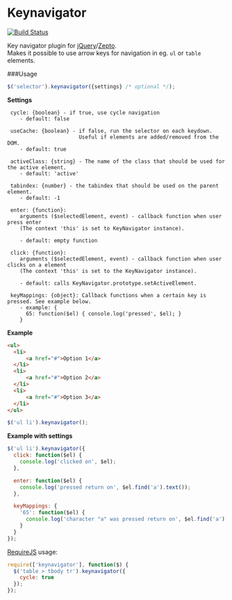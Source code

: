 Keynavigator
======

[![Build Status](https://travis-ci.org/nekman/keynavigator.png?branch=master)](https://travis-ci.org/nekman/keynavigator)

Key navigator plugin for <a href="http://jquery.com">jQuery</a>/<a href="http://zeptojs.com">Zepto</a>.
<br/>
Makes it possible to use arrow keys for navigation in eg. `ul` or `table` elements.

###Usage
```javascript
$('selector').keynavigator({settings} /* optional */);
```

<strong>Settings</strong>

```
 cycle: {boolean} - if true, use cycle navigation
 	- default: false     
 
 useCache: {boolean} - if false, run the selector on each keydown. 
 					   Useful if elements are added/removed from the DOM.
 	- default: true  
 
 activeClass: {string} - The name of the class that should be used for the active element.
 	- default: 'active'
 
 tabindex: {number} - the tabindex that should be used on the parent element.
 	- default: -1   
 
 enter: {function}: 
 	arguments ($selectedElement, event) - callback function when user press enter
 	(The context 'this' is set to KeyNavigator instance).

 	- default: empty function

 click: {function}: 
 	arguments ($selectedElement, event) - callback function when user clicks on a element
 	(The context 'this' is set to the KeyNavigator instance).
 	
 	- default: calls KeyNavigator.prototype.setActiveElement.      
 
 keyMappings: {object}: Callback functions when a certain key is pressed. See example below.
 	- example: { 
      65: function($el) { console.log('pressed', $el); }
    }
```

<strong>Example</strong>

```html
<ul>
  <li>
      <a href="#">Option 1</a>
  </li>
  <li>
      <a href="#">Option 2</a>
  </li>
  <li>
      <a href="#">Option 3</a>
  </li>
</ul>
```

```javascript
$('ul li').keynavigator();
```

<strong>Example with settings</strong>
```javascript
$('ul li').keynavigator({
  click: function($el) {
    console.log('clicked on', $el);
  },

  enter: function($el) {
    console.log('pressed return on', $el.find('a').text());
  },

  keyMappings: {
    '65': function($el) {
      console.log('character "a" was pressed return on', $el.find('a').text());
    }
  }
});
```

<a href="http://requirejs.org">RequireJS</a> usage:<br/>

```javascript
require(['keynavigator'], function($) {
  $('table > tbody tr').keynavigator({
    cycle: true
  });
});
```


